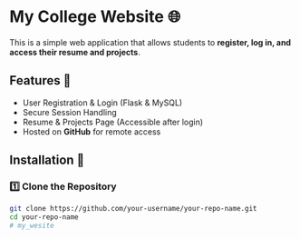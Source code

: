 # My College Website 🌐

This is a simple web application that allows students to **register, log in, and access their resume and projects**.

## Features 🚀
- User Registration & Login (Flask & MySQL)
- Secure Session Handling
- Resume & Projects Page (Accessible after login)
- Hosted on **GitHub** for remote access

## Installation 🔧
### 1️⃣ Clone the Repository
```bash
git clone https://github.com/your-username/your-repo-name.git
cd your-repo-name
# my_wesite
